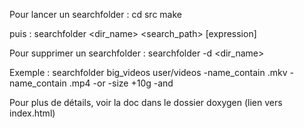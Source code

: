 Pour lancer un searchfolder :
cd src
make

puis :
searchfolder <dir_name> <search_path> [expression]

Pour supprimer un searchfolder :
searchfolder -d <dir_name>

Exemple :
searchfolder big_videos user/videos -name_contain .mkv -name_contain .mp4 -or -size +10g -and

Pour plus de détails, voir la doc dans le dossier doxygen (lien vers index.html)
